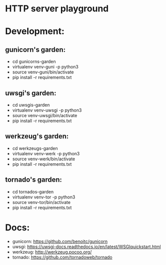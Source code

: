 # HTTP server playground

# Development:
## gunicorn's garden: 
* cd gunicorns-garden
* virtualenv venv-guni -p python3
* source venv-guni/bin/activate
* pip install -r requirements.txt

## uwsgi's garden: 
* cd uwsgis-garden
* virtualenv venv-uwsgi -p python3
* source venv-uwsgi/bin/activate
* pip install -r requirements.txt

## werkzeug's garden: 
* cd werkzeugs-garden
* virtualenv venv-werk -p python3
* source venv-werk/bin/activate
* pip install -r requirements.txt

##  tornado's garden: 
* cd tornados-garden
* virtualenv venv-tor -p python3
* source venv-tor/bin/activate
* pip install -r requirements.txt

# Docs:
* gunicorn: https://github.com/benoitc/gunicorn
* uwsgi: https://uwsgi-docs.readthedocs.io/en/latest/WSGIquickstart.html
* werkzeug: http://werkzeug.pocoo.org/
* tornado: https://github.com/tornadoweb/tornado